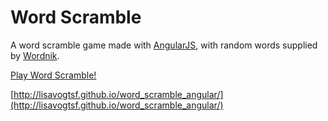 # Word Scramble
A word scramble game made with [AngularJS](https://angularjs.org/), with random words supplied by [Wordnik](http://developer.wordnik.com/docs.html). 

[Play Word Scramble!](http://lisavogtsf.github.io/word_scramble_angular/)

[http://lisavogtsf.github.io/word_scramble_angular/](http://lisavogtsf.github.io/word_scramble_angular/)
